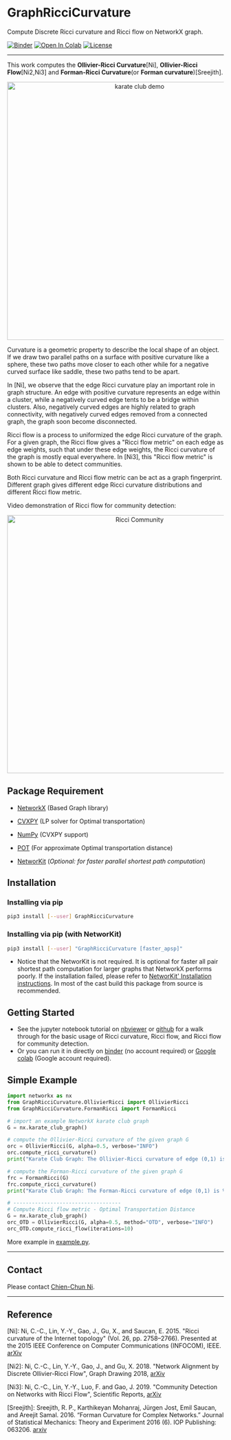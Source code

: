 # GraphRicciCurvature
Compute Discrete Ricci curvature and Ricci flow on NetworkX graph.

[![Binder](https://mybinder.org/badge_logo.svg)](https://mybinder.org/v2/gh/saibalmars/GraphRicciCurvature/master?filepath=notebooks%2Ftutorial.ipynb)
[![Open In Colab](https://colab.research.google.com/assets/colab-badge.svg)](https://colab.research.google.com/github/saibalmars/GraphRicciCurvature/blob/master/notebooks/tutorial.ipynb)
[![License](https://img.shields.io/badge/License-Apache%202.0-blue.svg)](https://opensource.org/licenses/Apache-2.0)

-----
This work computes the **Ollivier-Ricci Curvature**[Ni], **Ollivier-Ricci Flow**[Ni2,Ni3] and **Forman-Ricci Curvature**(or **Forman curvature**)[Sreejith].

<p align="center">
<img src="https://raw.githubusercontent.com/saibalmars/GraphRicciCurvature/master/resources/karate_demo.png" title="karate club demo"width="600" >
</p>

Curvature is a geometric property to describe the local shape of an object. 
If we draw two parallel paths on a surface with positive curvature like a sphere, these two paths move closer to each other while for a negative curved surface like saddle, these two paths tend to be apart.

In [Ni], we observe that the edge Ricci curvature play an important role in graph structure. An edge with positive curvature represents an edge within a cluster, while a negatively curved edge tents to be a bridge within clusters. Also, negatively curved edges are highly related to graph connectivity, with negatively curved edges removed from a connected graph, the graph soon become disconnected.

Ricci flow is a process to uniformized the edge Ricci curvature of the graph. For a given graph, the Ricci flow gives a "Ricci flow metric" on each edge as edge weights, such that under these edge weights, the Ricci curvature of the graph is mostly equal everywhere. In [Ni3], this "Ricci flow metric" is shown to be able to detect communities.

Both Ricci curvature and Ricci flow metric can be act as a graph fingerprint. Different graph gives different edge Ricci curvature distributions and different Ricci flow metric. 

Video demonstration of Ricci flow for community detection:
<p align="center">
<a href="https://youtu.be/QlENb_XlJ_8?t=20">
<img src="https://raw.githubusercontent.com/saibalmars/GraphRicciCurvature/master/resources/ricci_community.png" title="Ricci Community" width="600" >
</a>
</p>

## Package Requirement

* [NetworkX](https://github.com/networkx/networkx) (Based Graph library)
* [CVXPY](https://github.com/cvxgrp/cvxpy) (LP solver for Optimal transportation)
* [NumPy](https://github.com/numpy/numpy) (CVXPY support)
* [POT](https://github.com/rflamary/POT) (For approximate Optimal transportation distance)

* [NetworKit](https://github.com/kit-parco/networkit) (*Optional: for faster parallel shortest path computation*)


## Installation

### Installing via pip

```bash
pip3 install [--user] GraphRicciCurvature
```

### Installing via pip (with NetworKit)

```bash
pip3 install [--user] "GraphRicciCurvature [faster_apsp]" 
```
- Notice that the NetworKit is not required. It is optional for faster all pair shortest path computation for larger graphs that NetworkX performs poorly. If the installation failed, please refer to [NetworKit' Installation instructions](https://github.com/networkit/networkit#installation-instructions). In most of the cast build this package from source is recommended.


## Getting Started
- See the jupyter notebook tutorial on [nbviewer](https://nbviewer.jupyter.org/github/saibalmars/GraphRicciCurvature/blob/master/notebooks/tutorial.ipynb) or [github](notebooks/tutorial.ipynb) for a walk through for the basic usage of Ricci curvature, Ricci flow, and Ricci flow for community detection.
- Or you can run it in directly on [binder](https://mybinder.org/v2/gh/saibalmars/GraphRicciCurvature/master?filepath=notebooks%2Ftutorial.ipynb) (no account required) or [Google colab](https://colab.research.google.com/github/saibalmars/GraphRicciCurvature/blob/master/notebooks/tutorial.ipynb) (Google account required).

## Simple Example

```python
import networkx as nx
from GraphRicciCurvature.OllivierRicci import OllivierRicci
from GraphRicciCurvature.FormanRicci import FormanRicci

# import an example NetworkX karate club graph
G = nx.karate_club_graph()

# compute the Ollivier-Ricci curvature of the given graph G
orc = OllivierRicci(G, alpha=0.5, verbose="INFO")
orc.compute_ricci_curvature()
print("Karate Club Graph: The Ollivier-Ricci curvature of edge (0,1) is %f" % orc.G[0][1]["ricciCurvature"])

# compute the Forman-Ricci curvature of the given graph G
frc = FormanRicci(G)
frc.compute_ricci_curvature()
print("Karate Club Graph: The Forman-Ricci curvature of edge (0,1) is %f" % frc.G[0][1]["formanCurvature"])

# -----------------------------------
# Compute Ricci flow metric - Optimal Transportation Distance
G = nx.karate_club_graph()
orc_OTD = OllivierRicci(G, alpha=0.5, method="OTD", verbose="INFO")
orc_OTD.compute_ricci_flow(iterations=10)

```

More example in [example.py](example.py).

----
## Contact

Please contact [Chien-Chun Ni](http://www3.cs.stonybrook.edu/~chni/).


-----
## Reference

[Ni]: Ni, C.-C., Lin, Y.-Y., Gao, J., Gu, X., and Saucan, E. 2015. "Ricci curvature of the Internet topology" (Vol. 26, pp. 2758–2766). Presented at the 2015 IEEE Conference on Computer Communications (INFOCOM), IEEE. [arXiv](https://arxiv.org/abs/1501.04138)

[Ni2]: Ni, C.-C., Lin, Y.-Y., Gao, J., and Gu, X. 2018. "Network Alignment by Discrete Ollivier-Ricci Flow", Graph Drawing 2018, [arXiv](https://arxiv.org/abs/1809.00320)

[Ni3]: Ni, C.-C., Lin, Y.-Y., Luo, F. and Gao, J. 2019. "Community Detection on Networks with Ricci Flow", Scientific Reports, [arXiv](https://arxiv.org/abs/1907.03993)

[Sreejith]: Sreejith, R. P., Karthikeyan Mohanraj, Jürgen Jost, Emil Saucan, and Areejit Samal. 2016. “Forman Curvature for Complex Networks.” Journal of Statistical Mechanics: Theory and Experiment 2016 (6). IOP Publishing: 063206. [arxiv](https://arxiv.org/abs/1603.00386)
